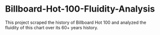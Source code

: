 # Billboard-Hot-100-Fluidity-Analysis
This project scraped the history of Billboard Hot 100 and analyzed the fluidity of this chart over its 60+ years history.
